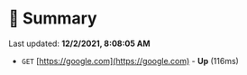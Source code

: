 # 📖 Summary
Last updated: **12/2/2021, 8:08:05 AM**

- `GET` [https://google.com](https://google.com) - **Up** (116ms)
